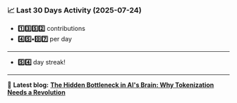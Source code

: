 <!--START_STATS-->
### 📈 Last 30 Days Activity (2025-07-24)  
- **1️⃣3️⃣5️⃣2️⃣** contributions  
- **4️⃣5️⃣•0️⃣7️⃣** per day
---
- **5️⃣4️⃣** day streak!
---
📝 **Latest blog:** [**The Hidden Bottleneck in AI's Brain: Why Tokenization Needs a Revolution**](https://andriak.com/blog/tokenization-revolution)
<!--END_STATS-->

